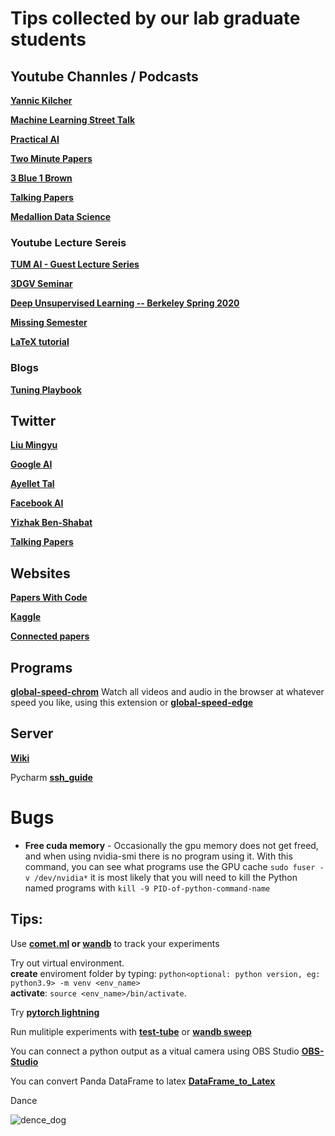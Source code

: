 # Tips collected by our lab graduate students


## Youtube Channles / Podcasts

**[Yannic Kilcher](https://www.youtube.com/c/YannicKilcher/)**

**[Machine Learning Street Talk](https://www.youtube.com/channel/UCMLtBahI5DMrt0NPvDSoIRQ)**

**[Practical AI](https://changelog.com/practicalai)**

**[Two Minute Papers](https://www.youtube.com/user/keeroyz)**

**[3 Blue 1 Brown](https://www.youtube.com/channel/UCYO_jab_esuFRV4b17AJtAw)**

**[Talking Papers](https://talking.papers.podcast.itzikbs.com/)**

**[Medallion Data Science](https://www.youtube.com/channel/UCxladMszXan-jfgzyeIMyvw)**


### Youtube Lecture Sereis 

**[TUM AI - Guest Lecture Series](https://www.youtube.com/playlist?list=PLQ8Y4kIIbzy8kMlz7cRqz-BjbdyWsfLXt)**

**[3DGV Seminar](https://www.youtube.com/channel/UCpCQ8tjahrTPMsBiyPg2H7Q)**

**[Deep Unsupervised Learning -- Berkeley Spring 2020](https://youtube.com/playlist?list=PLwRJQ4m4UJjPiJP3691u-qWwPGVKzSlNP)**

**[Missing Semester](https://youtube.com/playlist?list=PLyzOVJj3bHQuloKGG59rS43e29ro7I57J)**

**[LaTeX tutorial](https://youtu.be/Jp0lPj2-DQA)**


### Blogs

**[Tuning Playbook](https://github.com/google-research/tuning_playbook)**


## Twitter

**[Liu Mingyu](https://twitter.com/liu_mingyu)** 

**[Google AI](https://twitter.com/GoogleAI)**

**[Ayellet Tal](https://twitter.com/Ayellet4)**

**[Facebook AI](https://twitter.com/facebookai)**

**[Yizhak Ben-Shabat](https://twitter.com/sitzikbs)**

**[Talking Papers](https://twitter.com/talking_papers)**


## Websites

**[Papers With Code](https://paperswithcode.com/)** 

**[Kaggle](https://www.kaggle.com/)**

**[Connected papers](https://www.connectedpapers.com/)**


## Programs

**[global-speed-chrom](https://chrome.google.com/webstore/detail/global-speed/jpbjcnkcffbooppibceonlgknpkniiff?authuser=1)** Watch all videos and audio in the browser at whatever speed you like, using this extension or **[global-speed-edge](https://microsoftedge.microsoft.com/addons/detail/global-speed/mjhlabbcmjflkpjknnicihkfnmbdfced)**

## Server

[**Wiki**](https://github.com/Onr/CGM_tips/wiki)

Pycharm **[ssh_guide](/ssh_cgm_guide.pdf)**

# Bugs

* **Free cuda memory** - Occasionally the gpu memory does not get freed, and when using nvidia-smi there is no program using it.
  With this command, you can see what programs use the GPU cache ```sudo fuser -v /dev/nvidia*``` it is most likely that you will need to kill the Python named programs with ```kill -9 PID-of-python-command-name```

## Tips:


Use **[comet.ml](https://www.comet.ml/) or [wandb](https://wandb.ai/site)**  to track your experiments

Try out virtual environment.\
**create** enviroment folder by typing: 
```python<optional: python version, eg: python3.9> -m venv <env_name>```\
**activate**: 
```source <env_name>/bin/activate```.

Try **[pytorch lightning](https://www.pytorchlightning.ai/)**

Run mulitiple experiments with **[test-tube](https://github.com/williamFalcon/test-tube)** or **[wandb sweep](https://docs.wandb.ai/guides/sweeps)**

You can connect a python output as a vitual camera using OBS Studio **[OBS-Studio](https://obsproject.com/)**

You can convert Panda DataFrame to latex **[DataFrame_to_Latex](https://pandas.pydata.org/docs/reference/api/pandas.DataFrame.to_latex.html)**

Dance

![dence_dog](/success_dog.gif)
